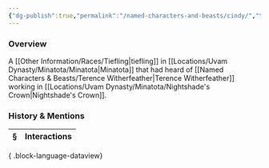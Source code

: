 ```yaml
---
{"dg-publish":true,"permalink":"/named-characters-and-beasts/cindy/","tags":["NPC"],"updated":"2025-06-10T19:10:58.127+01:00"}
---
```



### Overview
A [[Other Information/Races/Tiefling\|tiefling]] in [[Locations/Uvam Dynasty/Minatota/Minatota\|Minatota]] that had heard of [[Named Characters & Beasts/Terence Witherfeather\|Terence Witherfeather]] working in [[Locations/Uvam Dynasty/Minatota/Nightshade's Crown\|Nightshade's Crown]].

### History & Mentions
| § | Interactions |
| - | ------------ |

{ .block-language-dataview}
